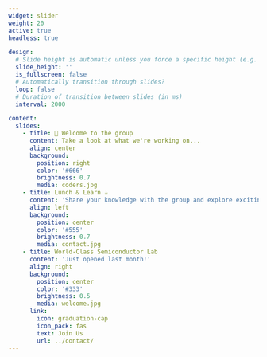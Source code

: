 ```yaml
---
widget: slider
weight: 20
active: true
headless: true

design:
  # Slide height is automatic unless you force a specific height (e.g. '400px')
  slide_height: ''
  is_fullscreen: false
  # Automatically transition through slides?
  loop: false
  # Duration of transition between slides (in ms)
  interval: 2000

content:
  slides:
    - title: 👋 Welcome to the group
      content: Take a look at what we're working on...
      align: center
      background:
        position: right
        color: '#666'
        brightness: 0.7
        media: coders.jpg
    - title: Lunch & Learn ☕️
      content: 'Share your knowledge with the group and explore exciting new topics together!'
      align: left
      background:
        position: center
        color: '#555'
        brightness: 0.7
        media: contact.jpg
    - title: World-Class Semiconductor Lab
      content: 'Just opened last month!'
      align: right
      background:
        position: center
        color: '#333'
        brightness: 0.5
        media: welcome.jpg
      link:
        icon: graduation-cap
        icon_pack: fas
        text: Join Us
        url: ../contact/
---
```

